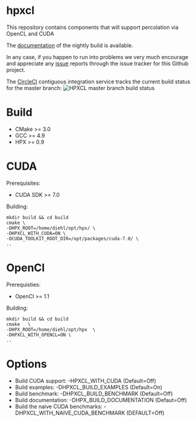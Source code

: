 hpxcl
====

This repository contains components that will support percolation via OpenCL and CUDA

The [documentation](http://stellar-group.github.io/hpxcl/docs/html/index.html) of the nightly build is available.

In any case, if you happen to run into problems we very much encourage and appreciate
any [issue](http://github.com/STEllAR-GROUP/hpxcl/issues) reports through the issue tracker for this Github project.

The [CircleCI](https://circleci.com/gh/STEllAR-GROUP/hpxcl) contiguous
integration service tracks the current build status for the master branch:
![HPXCL master branch build status](https://circleci.com/gh/STEllAR-GROUP/hpxcl/tree/master.svg?style=svg "")

Build
===

- CMake >= 3.0
- GCC >= 4.9 
- HPX >= 0.9

CUDA
==

Prerequisites:

- CUDA SDK >= 7.0

Building:
```
mkdir build && cd build
cmake \
-DHPX_ROOT=/home/diehl/opt/hpx/ \
-DHPXCL_WITH_CUDA=ON \
-DCUDA_TOOLKIT_ROOT_DIR=/opt/packages/cuda-7.0/	\
..
```

OpenCl
==

Prerequisties:

- OpenCl >= 1.1

Building:
```
mkdir build && cd build
cmake	\
-DHPX_ROOT=/home/diehl/opt/hpx	\
-DHPXCL_WITH_OPENCL=ON \
..
```


Options
==

- Build CUDA support: -HPXCL_WITH_CUDA (Default=Off)
- Build examples: -DHPXCL_BUILD_EXAMPLES (Default=On)
- Build benchmark: -DHPXCL_BUILD_BENCHMARK (Default=Off)
- Build documentation: -DHPX_BUILD_DOCUMENTATION (Defaut=Off)
- Build the naive CUDA benchmarks: -DHPXCL_WITH_NAIVE_CUDA_BENCHMARK (DEFAULT=Off)
